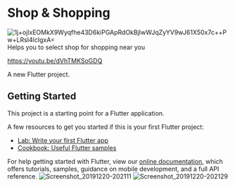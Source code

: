 # Shop & Shopping
![1j+ojlxEOMkX9Wyqfhe43D6kiPGApRdOkBjIwWJqZyYV9wJ61X50x7c++Pw+LRsI4lcIgxA=](https://user-images.githubusercontent.com/44610017/71280089-53fb8500-2380-11ea-874e-5b4ba04df919.png)
Helps you to select shop for shopping near you

https://youtu.be/dVhTMKSoGDQ

A new Flutter project.

## Getting Started

This project is a starting point for a Flutter application.

A few resources to get you started if this is your first Flutter project:

- [Lab: Write your first Flutter app](https://flutter.dev/docs/get-started/codelab)
- [Cookbook: Useful Flutter samples](https://flutter.dev/docs/cookbook)

For help getting started with Flutter, view our
[online documentation](https://flutter.dev/docs), which offers tutorials,
samples, guidance on mobile development, and a full API reference.
![Screenshot_20191220-202111](https://user-images.githubusercontent.com/44610017/71279761-983a5580-237f-11ea-8067-f6236170c825.png)
![Screenshot_20191220-202129](https://user-images.githubusercontent.com/44610017/71280022-28789a80-2380-11ea-848f-a76304c383b3.png)

